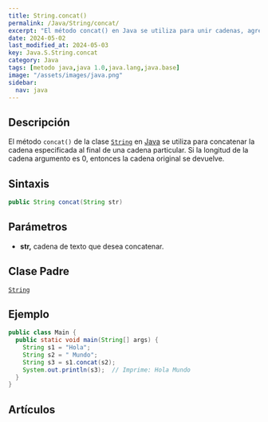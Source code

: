 ```yaml
---
title: String.concat()
permalink: /Java/String/concat/
excerpt: "El método concat() en Java se utiliza para unir cadenas, agregando una cadena al final de otra."
date: 2024-05-02
last_modified_at: 2024-05-03
key: Java.S.String.concat
category: Java
tags: [metodo java,java 1.0,java.lang,java.base]
image: "/assets/images/java.png"
sidebar:
  nav: java
---
```


## Descripción


El método `concat()` de la clase [`String`](https://www.w3api.com/Java/String/) en [Java](https://www.manualweb.net/java/) se utiliza para concatenar la cadena especificada al final de una cadena particular. Si la longitud de la cadena argumento es 0, entonces la cadena original se devuelve.


## Sintaxis


```java
public String concat(String str)
```


## Parámetros

- **str,**  cadena de texto que desea concatenar.

## Clase Padre


[`String`](https://www.w3api.com/Java/String/)


## Ejemplo


```java
public class Main {
  public static void main(String[] args) {
    String s1 = "Hola";
    String s2 = " Mundo";
    String s3 = s1.concat(s2);
    System.out.println(s3);  // Imprime: Hola Mundo
  }
}
```


## Artículos


